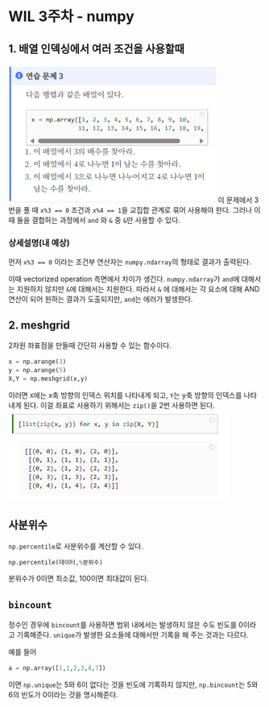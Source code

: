 # WIL 3주차 - numpy
## 1. 배열 인덱싱에서 여러 조건을 사용할때
![alt text](image.png)
이 문제에서 3번을 풀 때 `x%3 == 0` 조건과 `x%4 == 1`을 교집합 관계로 묶어 사용해야 한다. 그러나 이때 둘을 결합하는 과정에서 `and` 와 `&` 중 `&`만 사용할 수 있다. 
### 상세설명(내 예상)
먼저 `x%3 == 0` 이라는 조건부 연산자는 `numpy.ndarray`의 형태로 결과가 출력된다.

이때 vectorized operation 측면에서 차이가 생긴다. `numpy.ndarray`가 `and`에 대해서는 지원하지 않지만 `&`에 대해서는 지원한다. 따라서 `&` 에 대해서는 각 요소에 대해 AND 연산이 되어 원하는 결과가 도출되지만, `and`는 에러가 발생한다.

## 2. meshgrid
2차원 좌표점을 만들때 간단히 사용할 수 있는 함수이다.
```python
x = np.arange(3)
y = np.arange(5)
X,Y = np.meshgrid(x,y)
```
이러면 `X`에는 x축 방향의 인덱스 위치를 나타내게 되고, `Y`는 y축 방향의 인덱스를 나타내게 된다. 이걸 좌표로 사용하기 위해서는 `zip()`을 2번 사용하면 된다.
![alt text](image-1.png)

## 사분위수
`np.percentile`로 사분위수를 계산할 수 있다.
```python
np.percentile(데이터,%분위수)
```
분위수가 0이면 최소값, 100이면 최대값이 된다.

## `bincount`
정수인 경우에 `bincount`를 사용하면 범위 내에서는 발생하지 않은 수도 빈도를 0이라고 기록해준다. `unique`가 발생한 요소들에 대해서만 기록을 해 주는 것과는 다르다.

예를 들어 
```python
a = np.array([1,1,2,3,4,7])
```
이면 `np.unique`는 5와 6이 없다는 것을 빈도에 기록하지 않지만, `np.bincount`는 5와 6의 빈도가 0이라는 것을 명시해준다.